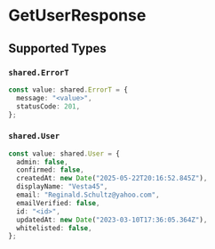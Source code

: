 # GetUserResponse


## Supported Types

### `shared.ErrorT`

```typescript
const value: shared.ErrorT = {
  message: "<value>",
  statusCode: 201,
};
```

### `shared.User`

```typescript
const value: shared.User = {
  admin: false,
  confirmed: false,
  createdAt: new Date("2025-05-22T20:16:52.845Z"),
  displayName: "Vesta45",
  email: "Reginald.Schultz@yahoo.com",
  emailVerified: false,
  id: "<id>",
  updatedAt: new Date("2023-03-10T17:36:05.364Z"),
  whitelisted: false,
};
```

